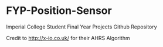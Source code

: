 # FYP-Position-Sensor
Imperial College Student Final Year Projects Github Repository

Credit to http://x-io.co.uk/ for their AHRS Algorithm
